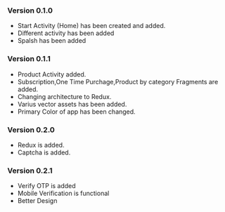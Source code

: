 ### Version 0.1.0

* Start Activity (Home) has been created and added.
* Different activity has been added
* Spalsh has been added

### Version 0.1.1
* Product Activity added.
* Subscription,One Time Purchage,Product by category Fragments are added.
* Changing architecture to Redux.
* Varius vector assets has been added.
* Primary Color of app has been changed.

### Version 0.2.0
* Redux is added.
* Captcha is added.

### Version 0.2.1
* Verify OTP is added
* Mobile Verification is functional 
* Better Design
